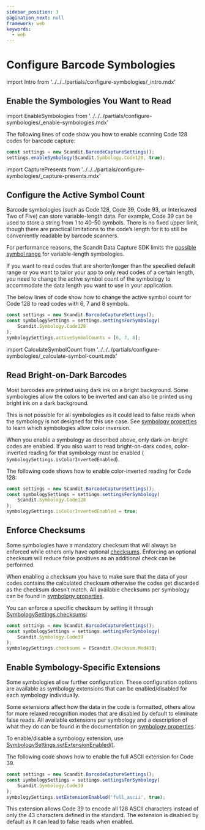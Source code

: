 ```yaml
---
sidebar_position: 3
pagination_next: null
framework: web
keywords:
  - web
---
```


# Configure Barcode Symbologies

import Intro from '../../../partials/configure-symbologies/_intro.mdx'

<Intro/>

## Enable the Symbologies You Want to Read

import EnableSymbologies from '../../../partials/configure-symbologies/_enable-symbologies.mdx'

<EnableSymbologies/>

The following lines of code show you how to enable scanning Code 128 codes for barcode capture:

```js
const settings = new Scandit.BarcodeCaptureSettings();
settings.enableSymbology(Scandit.Symbology.Code128, true);
```

import CapturePresents from '../../../partials/configure-symbologies/_capture-presents.mdx'

<CapturePresents/>

## Configure the Active Symbol Count

Barcode symbologies (such as Code 128, Code 39, Code 93, or Interleaved Two of Five) can store variable-length data. For example, Code 39 can be used to store a string from 1 to 40-50 symbols. There is no fixed upper limit, though there are practical limitations to the code’s length for it to still be conveniently readable by barcode scanners.

For performance reasons, the Scandit Data Capture SDK limits the [possible symbol range](https://docs.scandit.com/data-capture-sdk/web/barcode-capture/api/symbology-settings.html#property-scandit.datacapture.barcode.SymbologySettings.ActiveSymbolCounts) for variable-length symbologies.

If you want to read codes that are shorter/longer than the specified default range or you want to tailor your app to only read codes of a certain length, you need to change the active symbol count of the symbology to accommodate the data length you want to use in your application.

The below lines of code show how to change the active symbol count for Code 128 to read codes with 6, 7 and 8 symbols.

```js
const settings = new Scandit.BarcodeCaptureSettings();
const symbologySettings = settings.settingsForSymbology(
	Scandit.Symbology.Code128
);
symbologySettings.activeSymbolCounts = [6, 7, 8];
```

import CalculateSymbolCount from '../../../partials/configure-symbologies/_calculate-symbol-count.mdx'

<CalculateSymbolCount/>

## Read Bright-on-Dark Barcodes

Most barcodes are printed using dark ink on a bright background. Some symbologies allow the colors to be inverted and can also be printed using bright ink on a dark background.

This is not possible for all symbologies as it could lead to false reads when the symbology is not designed for this use case. See [symbology properties](/symbology-properties.md) to learn which symbologies allow color inversion.

When you enable a symbology as described above, only dark-on-bright codes are enabled. If you also want to read bright-on-dark codes, color-inverted reading for that symbology must be enabled ( `SymbologySettings.isColorInvertedEnabled`).

The following code shows how to enable color-inverted reading for Code 128:

```js
const settings = new Scandit.BarcodeCaptureSettings();
const symbologySettings = settings.settingsForSymbology(
	Scandit.Symbology.Code128
);
symbologySettings.isColorInvertedEnabled = true;
```

## Enforce Checksums

Some symbologies have a mandatory checksum that will always be enforced while others only have optional [checksums](https://docs.scandit.com/data-capture-sdk/web/barcode-capture/api/checksum.html#enum-scandit.datacapture.barcode.Checksum). Enforcing an optional checksum will reduce false positives as an additional check can be performed.

When enabling a checksum you have to make sure that the data of your codes contains the calculated checksum otherwise the codes get discarded as the checksum doesn’t match. All available checksums per symbology can be found in [symbology properties](/symbology-properties.md).

You can enforce a specific checksum by setting it through [SymbologySettings.checksums](https://docs.scandit.com/data-capture-sdk/web/barcode-capture/api/symbology-settings.html#property-scandit.datacapture.barcode.SymbologySettings.Checksums):

```js
const settings = new Scandit.BarcodeCaptureSettings();
const symbologySettings = settings.settingsForSymbology(
	Scandit.Symbology.Code39
);
symbologySettings.checksums = [Scandit.Checksum.Mod43];
```

## Enable Symbology-Specific Extensions

Some symbologies allow further configuration. These configuration options are available as symbology extensions that can be enabled/disabled for each symbology individually.

Some extensions affect how the data in the code is formatted, others allow for more relaxed recognition modes that are disabled by default to eliminate false reads. All available extensions per symbology and a description of what they do can be found in the documentation on [symbology properties](/symbology-properties.md).

To enable/disable a symbology extension, use [SymbologySettings.setExtensionEnabled()](https://docs.scandit.com/data-capture-sdk/web/barcode-capture/api/symbology-settings.html#method-scandit.datacapture.barcode.SymbologySettings.SetExtensionEnabled).

The following code shows how to enable the full ASCII extension for Code 39.

```js
const settings = new Scandit.BarcodeCaptureSettings();
const symbologySettings = settings.settingsForSymbology(
	Scandit.Symbology.Code39
);
symbologySettings.setExtensionEnabled('full_ascii', true);
```

This extension allows Code 39 to encode all 128 ASCII characters instead of only the 43 characters defined in the standard. The extension is disabled by default as it can lead to false reads when enabled.